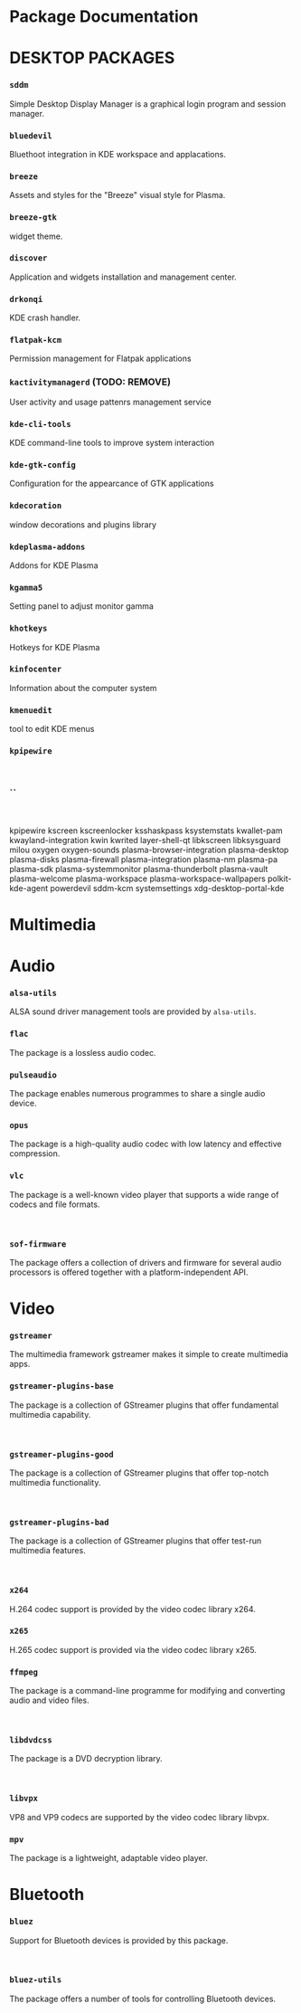 # Package Documentation

# DESKTOP PACKAGES

### `sddm`
Simple Desktop Display Manager is a graphical login program and session manager.
<br/>

### `bluedevil`
Bluethoot integration in KDE workspace and applacations.
<br/>

### `breeze`
Assets and styles for the "Breeze" visual style for Plasma.
<br/>

### `breeze-gtk`
widget theme. 
<br/>

### `discover`
Application and widgets installation and management center.
<br/>

### `drkonqi`
KDE crash handler.
<br/>

### `flatpak-kcm`
Permission management for Flatpak applications
<br/>

### `kactivitymanagerd` (TODO: REMOVE)
User activity and usage pattenrs management service
<br/> 

### `kde-cli-tools`
KDE command-line tools to improve system interaction
<br/>

### `kde-gtk-config`
Configuration for the appearcance of GTK applications
<br/>

### `kdecoration`
window decorations and plugins library 
<br/>

### `kdeplasma-addons`
Addons for KDE Plasma
<br/>

### `kgamma5`
Setting panel to adjust monitor gamma
<br/>

### `khotkeys`
Hotkeys for KDE Plasma
<br/>

### `kinfocenter`
Information about the computer system 
<br/>

### `kmenuedit`
tool to edit KDE menus
<br/>

### `kpipewire`

<br/>

### ``

<br/>


kpipewire
kscreen
kscreenlocker
ksshaskpass
ksystemstats
kwallet-pam
kwayland-integration
kwin
kwrited
layer-shell-qt
libkscreen
libksysguard
milou
oxygen
oxygen-sounds
plasma-browser-integration
plasma-desktop
plasma-disks
plasma-firewall
plasma-integration
plasma-nm
plasma-pa
plasma-sdk
plasma-systemmonitor
plasma-thunderbolt
plasma-vault
plasma-welcome
plasma-workspace
plasma-workspace-wallpapers
polkit-kde-agent
powerdevil
sddm-kcm
systemsettings
xdg-desktop-portal-kde




# Multimedia

# Audio

### `alsa-utils`
ALSA sound driver management tools are provided by `alsa-utils`.
<br/>

### `flac`
The package is a lossless audio codec.
<br/>

### `pulseaudio`
The package enables numerous programmes to share a single audio device.
<br/>

### `opus`
The package is a high-quality audio codec with low latency and effective compression.
<br/>

### `vlc`
The package is a well-known video player that supports a wide range of codecs and file formats.

<br/>

### `sof-firmware `
The package offers a collection of drivers and firmware for several audio processors is offered together with a platform-independent API.
<br/>

# Video 

### `gstreamer`
The multimedia framework gstreamer makes it simple to create multimedia apps. 
<br/>

### `gstreamer-plugins-base`
The package is a collection of GStreamer plugins that offer fundamental multimedia capability. 

<br/>

### `gstreamer-plugins-good`
The package is  a collection of GStreamer plugins that offer top-notch multimedia functionality. 

<br/>

### `gstreamer-plugins-bad`
The package is  a collection of GStreamer plugins that offer test-run multimedia features. 

<br/>

### `x264`
H.264 codec support is provided by the video codec library x264.
<br/>

### `x265`
H.265 codec support is provided via the video codec library x265.
<br/>

### `ffmpeg`
The package is a command-line programme for modifying and converting audio and video files.

<br/>

### `libdvdcss`
The package is a DVD decryption library.

<br/>

### `libvpx`
VP8 and VP9 codecs are supported by the video codec library libvpx.
<br/>

### `mpv`
The package is a lightweight, adaptable video player.
<br/>

# Bluetooth 

### `bluez`
 Support for Bluetooth devices is provided by this package.

<br/>

### `bluez-utils`
The package offers a number of tools for controlling Bluetooth devices.

<br/>
















